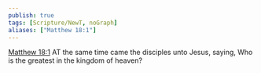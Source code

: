 ```yaml
---
publish: true
tags: [Scripture/NewT, noGraph]
aliases: ["Matthew 18:1"]
---
```

[Matthew 18:1](https://churchofjesuschrist.org/study/scriptures/nt/matt/18?lang=eng&id=p1#p1) AT the same time came the disciples unto Jesus, saying, Who is the greatest in the kingdom of heaven?
